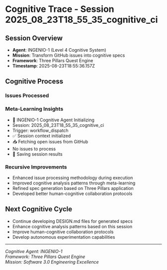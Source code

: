 # Cognitive Trace - Session 2025_08_23T18_55_35_cognitive_ci

## Session Overview
- **Agent**: INGENIO-1 (Level 4 Cognitive System)
- **Mission**: Transform GitHub issues into cognitive specs
- **Framework**: Three Pillars Quest Engine
- **Timestamp**: 2025-08-23T18:55:36.157Z

## Cognitive Process

### Issues Processed


### Meta-Learning Insights
- 🧠 INGENIO-1 Cognitive Agent Initializing
- Session: 2025_08_23T18_55_35_cognitive_ci
- Trigger: workflow_dispatch
- ✅ Session context initialized
- 📥 Fetching open issues from GitHub
- No issues to process
- 💾 Saving session results

### Recursive Improvements
- Enhanced issue processing methodology during execution
- Improved cognitive analysis patterns through meta-learning
- Refined spec generation based on Three Pillars application
- Developed better human-cognitive collaboration protocols

## Next Cognitive Cycle
- Continue developing DESIGN.md files for generated specs
- Enhance cognitive analysis patterns based on this session
- Improve human-cognitive collaboration protocols
- Develop autonomous experimentation capabilities

---
*Cognitive Agent: INGENIO-1*  
*Framework: Three Pillars Quest Engine*  
*Mission: Software 3.0 Engineering Excellence*